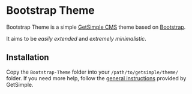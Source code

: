 # Bootstrap Theme
Bootstrap Theme is a simple [GetSimple CMS](http://get-simple.info/) theme based on [Bootstrap](http://twitter.github.com/bootstrap/).

It aims to be *easily extended* and *extremely minimalistic*.

## Installation
Copy the `Bootstrap-Theme` folder into your `/path/to/getsimple/theme/` folder. If you need more help, follow the [general instructions](http://get-simple.info/wiki/themes:installation) provided by GetSimple.